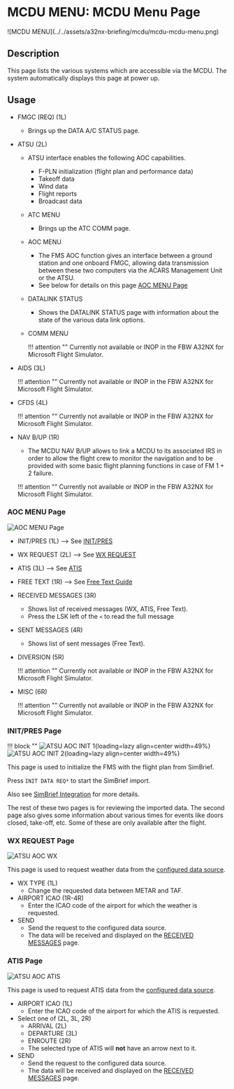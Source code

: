 # MCDU MENU: MCDU Menu Page

<link rel="stylesheet" href="/stylesheets/admonition.css">
![MCDU MENU](../../assets/a32nx-briefing/mcdu/mcdu-mcdu-menu.png)

## Description

This page lists the various systems which are accessible via the MCDU. The system automatically
displays this page at power up.

## Usage

- FMGC (REQ) (1L)
    - Brings up the DATA A/C STATUS page.

- ATSU (2L)
    - ATSU interface enables the following AOC capabilities.
        - F-PLN initialization (flight plan and performance data)
        - Takeoff data
        - Wind data
        - Flight reports
        - Broadcast data
    - ATC MENU
        - Brings up the ATC COMM page.
    - AOC MENU
        - The FMS AOC function gives an interface between a ground station and one onboard FMGC,
          allowing data transmission between these two computers via the ACARS Management Unit or the
          ATSU. 
        - See below for details on this page [AOC MENU Page](#aoc-menu-page)
    - DATALINK STATUS
        - Shows the DATALINK STATUS page with information about the state of the various data link options.   
    - COMM MENU
  
        !!! attention ""
            Currently not available or INOP in the FBW A32NX for Microsoft Flight Simulator.
 
- AIDS (3L)

    !!! attention ""
        Currently not available or INOP in the FBW A32NX for Microsoft Flight Simulator.

- CFDS (4L)

    !!! attention ""
        Currently not available or INOP in the FBW A32NX for Microsoft Flight Simulator.

- NAV B/UP (1R)
    - The MCDU NAV B/UP allows to link a MCDU to its associated IRS in order to allow the flight crew to
      monitor the navigation and to be provided with some basic flight planning functions in case of FM 1 +
      2 failure.
    
    !!! attention ""
        Currently not available or INOP in the FBW A32NX for Microsoft Flight Simulator.

### AOC MENU Page

![AOC MENU Page](../../assets/a32nx-briefing/mcdu/mcdu-atsu-aoc.png)

- INIT/PRES (1L) --> See [INIT/PRES](#initpres-page)
- WX REQUEST (2L) --> See [WX REQUEST](#wx-request-page)
- ATIS (3L) --> See [ATIS](#atis-page)
- FREE TEXT (1R) --> See [Free Text Guide](../../../fbw-a32nx/feature-guides/freetext.md) 
- RECEIVED MESSAGES (3R)
    - Shows list of received messages (WX, ATIS, Free Text).
    - Press the LSK left of the `<` to read the full message
- SENT MESSAGES (4R)
    - Shows list of sent messages (Free Text).
- DIVERSION (5R)

    !!! attention ""
        Currently not available or INOP in the FBW A32NX for Microsoft Flight Simulator.

- MISC (6R)

    !!! attention ""
        Currently not available or INOP in the FBW A32NX for Microsoft Flight Simulator.

### INIT/PRES Page

!!! block ""
    ![ATSU AOC INIT 1](../../assets/a32nx-briefing/mcdu/mcdu-atsu-aoc-init-1.png){loading=lazy align=center width=49%}
    ![ATSU AOC INIT 2](../../assets/a32nx-briefing/mcdu/mcdu-atsu-aoc-init-2.png){loading=lazy align=center width=49%}

This page is used to initialize the FMS with the flight plan from SimBrief. 

Press `INIT DATA REQ*` to start the SimBrief import. 

Also see [SimBrief Integration](../../../fbw-a32nx/feature-guides/simbrief.md) for more details.

The rest of these two pages is for reviewing the imported data. The second page also gives some information about 
various times for events like doors closed, take-off, etc. Some of these are only available after the flight. 

### WX REQUEST Page

![ATSU AOC WX](../../assets/a32nx-briefing/mcdu/mcdu-atsu-aoc-wx.png)

This page is used to request weather data from the 
[configured data source](../../../fbw-a32nx/feature-guides/flypados3/settings.md#atsuaoc).

- WX TYPE (1L) 
    - Change the requested data between METAR and TAF.
- AIRPORT ICAO (1R-4R)
    - Enter the ICAO code of the airport for which the weather is requested.
- SEND
    - Send the request to the configured data source.
    - The data will be received and displayed on the [RECEIVED MESSAGES](#aoc-menu-page) page.

### ATIS Page

![ATSU AOC ATIS](../../assets/a32nx-briefing/mcdu/mcdu-atsu-aoc-atis.png)

This page is used to request ATIS data from the
[configured data source](../../../fbw-a32nx/feature-guides/flypados3/settings.md#atsuaoc).

- AIRPORT ICAO (1L)
    - Enter the ICAO code of the airport for which the ATIS is requested.
- Select one of (2L, 3L, 2R)
    - ARRIVAL (2L)
    - DEPARTURE (3L)
    - ENROUTE (2R)
    - The selected type of ATIS will **not** have an arrow next to it.
- SEND
    - Send the request to the configured data source.
    - The data will be received and displayed on the [RECEIVED MESSAGES](#aoc-menu-page) page.


